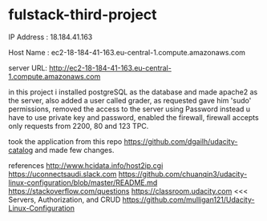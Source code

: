 # fulstack-third-project

IP Address : 18.184.41.163

Host Name  : ec2-18-184-41-163.eu-central-1.compute.amazonaws.com

server URL: http://ec2-18-184-41-163.eu-central-1.compute.amazonaws.com

in this project i installed postgreSQL as the database and made apache2 as the server, 
also added a user called grader, as requested gave him 'sudo' permissions, removed the access to the server using Password instead u have to use private key and password,
enabled the firewall, firewall accepts only requests from 2200, 80 and 123 TPC. 

took the application from this repo https://github.com/dgailh/udacity-catalog and made few changes.


references 
http://www.hcidata.info/host2ip.cgi
https://uconnectsaudi.slack.com
https://github.com/chuanqin3/udacity-linux-configuration/blob/master/README.md
https://stackoverflow.com/questions
https://classroom.udacity.com <<< Servers, Authorization, and CRUD
https://github.com/mulligan121/Udacity-Linux-Configuration
